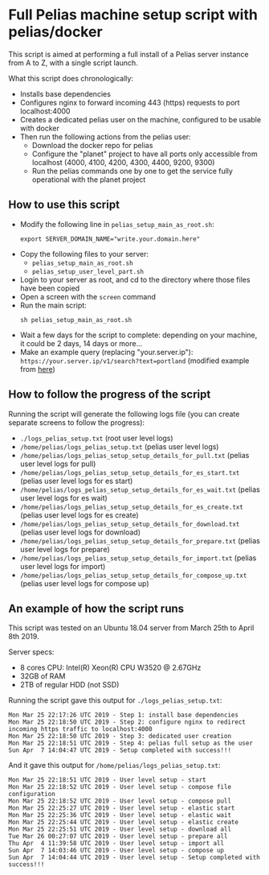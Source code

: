 
# Full Pelias machine setup script with pelias/docker

This script is aimed at performing a full install of a Pelias server instance from A to Z, with a single script launch.

What this script does chronologically:
* Installs base dependencies
* Configures nginx to forward incoming 443 (https) requests to port localhost:4000
* Creates a dedicated pelias user on the machine, configured to be usable with docker
* Then run the following actions from the pelias user:
  * Download the docker repo for pelias
  * Configure the "planet" project to have all ports only accessible from localhost (4000, 4100, 4200, 4300, 4400, 9200, 9300)
  * Run the pelias commands one by one to get the service fully operational with the planet project

## How to use this script

* Modify the following line in `pelias_setup_main_as_root.sh`:
    ```
    export SERVER_DOMAIN_NAME="write.your.domain.here"
    ```
* Copy the following files to your server:
  * `pelias_setup_main_as_root.sh`
  * `pelias_setup_user_level_part.sh`
* Login to your server as root, and cd to the directory where those files have been copied
* Open a screen with the `screen` command
* Run the main script:
    ```
    sh pelias_setup_main_as_root.sh
    ```
* Wait a few days for the script to complete: depending on your machine, it could be 2 days, 14 days or more...
* Make an example query (replacing "your.server.ip"): `https://your.server.ip/v1/search?text=portland` (modified example from [here](https://github.com/pelias/docker#make-an-example-query))

## How to follow the progress of the script

Running the script will generate the following logs file (you can create separate screens to follow the progress):
* `./logs_pelias_setup.txt` (root user level logs)
* `/home/pelias/logs_pelias_setup.txt` (pelias user level logs)
* `/home/pelias/logs_pelias_setup_setup_details_for_pull.txt` (pelias user level logs for pull)
* `/home/pelias/logs_pelias_setup_setup_details_for_es_start.txt` (pelias user level logs for es start)
* `/home/pelias/logs_pelias_setup_setup_details_for_es_wait.txt` (pelias user level logs for es wait)
* `/home/pelias/logs_pelias_setup_setup_details_for_es_create.txt` (pelias user level logs for es create)
* `/home/pelias/logs_pelias_setup_setup_details_for_download.txt` (pelias user level logs for download)
* `/home/pelias/logs_pelias_setup_setup_details_for_prepare.txt` (pelias user level logs for prepare)
* `/home/pelias/logs_pelias_setup_setup_details_for_import.txt` (pelias user level logs for import)
* `/home/pelias/logs_pelias_setup_setup_details_for_compose_up.txt` (pelias user level logs for compose up)

## An example of how the script runs

This script was tested on an Ubuntu 18.04 server from March 25th to April 8th 2019.

Server specs:
* 8 cores CPU: Intel(R) Xeon(R) CPU W3520 @ 2.67GHz
* 32GB of RAM
* 2TB of regular HDD (not SSD)

Running the script gave this output for `./logs_pelias_setup.txt`:
```
Mon Mar 25 22:17:26 UTC 2019 - Step 1: install base dependencies
Mon Mar 25 22:18:50 UTC 2019 - Step 2: configure nginx to redirect incoming https traffic to localhost:4000
Mon Mar 25 22:18:50 UTC 2019 - Step 3: dedicated user creation
Mon Mar 25 22:18:51 UTC 2019 - Step 4: pelias full setup as the user
Sun Apr  7 14:04:47 UTC 2019 - Setup completed with success!!!
```

And it gave this output for `/home/pelias/logs_pelias_setup.txt`:
```
Mon Mar 25 22:18:51 UTC 2019 - User level setup - start
Mon Mar 25 22:18:52 UTC 2019 - User level setup - compose file configuration
Mon Mar 25 22:18:52 UTC 2019 - User level setup - compose pull
Mon Mar 25 22:25:27 UTC 2019 - User level setup - elastic start
Mon Mar 25 22:25:36 UTC 2019 - User level setup - elastic wait
Mon Mar 25 22:25:44 UTC 2019 - User level setup - elastic create
Mon Mar 25 22:25:51 UTC 2019 - User level setup - download all
Tue Mar 26 00:27:07 UTC 2019 - User level setup - prepare all
Thu Apr  4 11:39:58 UTC 2019 - User level setup - import all
Sun Apr  7 14:03:46 UTC 2019 - User level setup - compose up
Sun Apr  7 14:04:44 UTC 2019 - User level setup - Setup completed with success!!!
```
